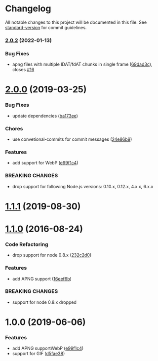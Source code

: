 # Changelog

All notable changes to this project will be documented in this file. See [standard-version](https://github.com/conventional-changelog/standard-version) for commit guidelines.

### [2.0.2](https://github.com/qzb/is-animated/compare/v2.0.0...v2.0.2) (2022-01-13)


### Bug Fixes

* apng files with multiple IDAT/fdAT chunks in single frame ([69dad3c](https://github.com/qzb/is-animated/commit/69dad3cdf9622cc0bde4ee8c716366b0eef7e627)), closes [#16](https://github.com/qzb/is-animated/issues/16)

<a name="2.0.0"></a>
# [2.0.0](https://github.com/qzb/is-animated/compare/v1.1.1...v2.0.0) (2019-03-25)


### Bug Fixes

* update dependencies ([ba173ee](https://github.com/qzb/is-animated/commit/ba173ee))


### Chores

* use convetional-commits for commit messages ([24e86b9](https://github.com/qzb/is-animated/commit/24e86b9))


### Features

* add support for WebP ([e99f1c4](https://github.com/qzb/is-animated/commit/e99f1c4))


### BREAKING CHANGES

* drop support for following Node.js versions: 0.10.x, 0.12.x, 4.x.x, 6.x.x



<a name="1.1.1"></a>
# [1.1.1](https://github.com/qzb/is-animated/compare/v1.1.0...v1.1.1) (2019-08-30)

<a name="1.1.0"></a>
# [1.1.0](https://github.com/qzb/is-animated/compare/v1.0.0...v1.1.0) (2016-08-24)


### Code Refactoring

* drop support for node 0.8.x ([232c2d0](https://github.com/qzb/is-animated/commit/232c2d0))


### Features

* add APNG support ([16eef6b](https://github.com/qzb/is-animated/commit/16eef6b))


### BREAKING CHANGES

* support for node 0.8.x dropped

<a name="1.0.0"></a>
# 1.0.0 (2019-06-06)

### Features

* add APNG supportWebP ([e99f1c4](https://github.com/qzb/is-animated/commit/e99f1c4))
* support for GIF ([d5fae38](https://github.com/qzb/is-animated/commit/d5fae38))
